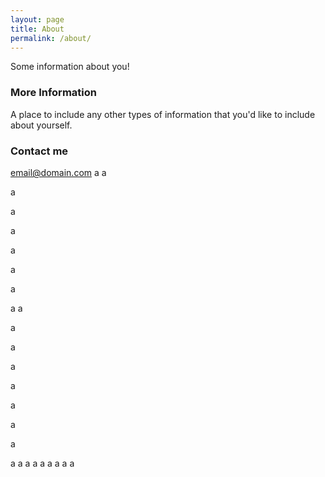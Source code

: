 ```yaml
---
layout: page
title: About
permalink: /about/
---
```


Some information about you!

### More Information

A place to include any other types of information that you'd like to include about yourself.

### Contact me

[email@domain.com](mailto:email@domain.com)
a
a

a

a

a

a

a

a



a
a

a

a

a

a

a

a

a


a
a
a
a
a
a
a
a
a

